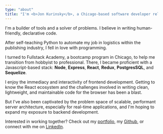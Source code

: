 ```yaml
---
type: "about"
title: "I'm <b>Jon Kurinsky</b>, a Chicago-based software developer relocating to <b>Philadelphia</b>."
---
```


<p>I'm a builder of tools and a solver of problems. I believe in writing human-friendly, declarative code.</p>
<p>After self-teaching Python to automate my job in logistics within the publishing industry, I fell in love with programming.</p>
<p>I turned to Fullstack Academy, a bootcamp program in Chicago, to help me transition from hobbyist to professional. There, I became proficient with a Javascript-based stack: <b>Node</b>, <b>Express</b>, <b>React</b>, <b>Redux</b>, <b>PostgresSQL</b>, and <b>Sequelize</b>.
</p>
<p>I enjoy the immediacy and interactivity of frontend development. Getting to know the React ecosystem and the challenges involved in writing clean, lightweight, and maintainable code for the browser has been a blast.
</p>
<p>But I've also been captivated by the problem space of scalable, performant server architecture, especially for real-time applications, and I'm hoping to expand my exposure to  backend development.</p>
<p>Interested in working together? Check out my <a href="/projects/">portfolio</a>, my <a href="https://github.com/krnsk0">Github</a>, or connect with me on <a href="https://www.linkedin.com/in/krnsk0/">LinkedIn</a>.</p>
